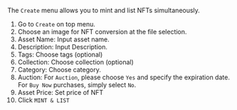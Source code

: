 The `Create` menu allows you to mint and list NFTs simultaneously.

1. Go to `Create` on top menu.
2. Choose an image for NFT conversion at the file selection.
3. Asset Name: Input asset name.
4. Description: Input Description.
5. Tags: Choose tags (optional)
6. Collection: Choose collection (optional)
7. Category: Choose category.
8. Auction: For `Auction`, please choose `Yes` and specify the expiration date. For `Buy Now` purchases, simply select `No`.
9. Asset Price: Set price of NFT
10. Click `MINT & LIST`
